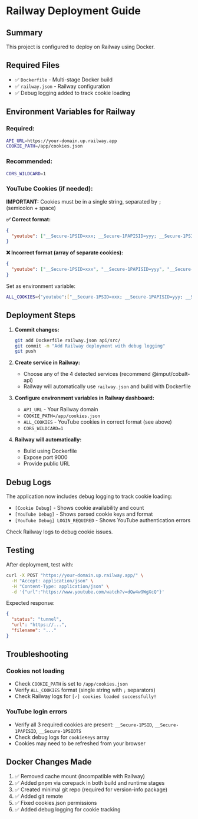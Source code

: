 # Railway Deployment Guide

## Summary

This project is configured to deploy on Railway using Docker.

## Required Files

- ✅ `Dockerfile` - Multi-stage Docker build
- ✅ `railway.json` - Railway configuration
- ✅ Debug logging added to track cookie loading

## Environment Variables for Railway

### Required:
```bash
API_URL=https://your-domain.up.railway.app
COOKIE_PATH=/app/cookies.json
```

### Recommended:
```bash
CORS_WILDCARD=1
```

### YouTube Cookies (if needed):

**IMPORTANT:** Cookies must be in a single string, separated by `; ` (semicolon + space)

**✅ Correct format:**
```json
{
  "youtube": ["__Secure-1PSID=xxx; __Secure-1PAPISID=yyy; __Secure-1PSIDTS=zzz"]
}
```

**❌ Incorrect format (array of separate cookies):**
```json
{
  "youtube": ["__Secure-1PSID=xxx", "__Secure-1PAPISID=yyy", "__Secure-1PSIDTS=zzz"]
}
```

Set as environment variable:
```bash
ALL_COOKIES={"youtube":["__Secure-1PSID=xxx; __Secure-1PAPISID=yyy; __Secure-1PSIDTS=zzz"]}
```

## Deployment Steps

1. **Commit changes:**
   ```bash
   git add Dockerfile railway.json api/src/
   git commit -m "Add Railway deployment with debug logging"
   git push
   ```

2. **Create service in Railway:**
   - Choose any of the 4 detected services (recommend @imput/cobalt-api)
   - Railway will automatically use `railway.json` and build with Dockerfile

3. **Configure environment variables in Railway dashboard:**
   - `API_URL` - Your Railway domain
   - `COOKIE_PATH=/app/cookies.json`
   - `ALL_COOKIES` - YouTube cookies in correct format (see above)
   - `CORS_WILDCARD=1`

4. **Railway will automatically:**
   - Build using Dockerfile
   - Expose port 9000
   - Provide public URL

## Debug Logs

The application now includes debug logging to track cookie loading:

- `[Cookie Debug]` - Shows cookie availability and count
- `[YouTube Debug]` - Shows parsed cookie keys and format
- `[YouTube Debug] LOGIN_REQUIRED` - Shows YouTube authentication errors

Check Railway logs to debug cookie issues.

## Testing

After deployment, test with:
```bash
curl -X POST "https://your-domain.up.railway.app/" \
  -H "Accept: application/json" \
  -H "Content-Type: application/json" \
  -d '{"url":"https://www.youtube.com/watch?v=dQw4w9WgXcQ"}'
```

Expected response:
```json
{
  "status": "tunnel",
  "url": "https://...",
  "filename": "..."
}
```

## Troubleshooting

### Cookies not loading
- Check `COOKIE_PATH` is set to `/app/cookies.json`
- Verify `ALL_COOKIES` format (single string with `;` separators)
- Check Railway logs for `[✓] cookies loaded successfully!`

### YouTube login errors
- Verify all 3 required cookies are present: `__Secure-1PSID`, `__Secure-1PAPISID`, `__Secure-1PSIDTS`
- Check debug logs for `cookieKeys` array
- Cookies may need to be refreshed from your browser

## Docker Changes Made

1. ✅ Removed cache mount (incompatible with Railway)
2. ✅ Added pnpm via corepack in both build and runtime stages
3. ✅ Created minimal git repo (required for version-info package)
4. ✅ Added git remote
5. ✅ Fixed cookies.json permissions
6. ✅ Added debug logging for cookie tracking

